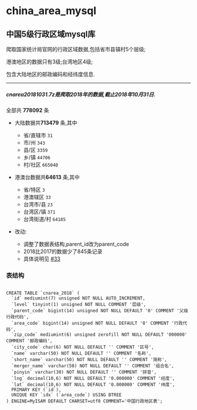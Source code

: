 # china_area_mysql
## 中国5级行政区域mysql库

  爬取国家统计局官网的行政区域数据,包括省市县镇村5个层级;
  
  港澳地区的数据只有3级;台湾地区4级;
  
  包含大陆地区的邮政编码和经纬度信息.
  
---------------------------------------
#####  cnarea20181031.7z是爬取2018年的数据,截止2018年10月31日.

  全部共 **778092** 条  
  - 大陆数据共**713479** 条,其中
     - 省/直辖市 `31`
     - 市/州 `343`
     - 县/区 `3359`
     - 乡/镇 `44706`
     - 村/社区 `665040`
     
  - 港澳台数据共**64613** 条,其中
     - 省/特区 `3`
     - 港澳辖区 `33`
     - 台湾市/县 `23`
     - 台湾区/镇 `371`
     - 台湾街道/村 `64185`  
  
  - 改动:   
    - 调整了数据表结构,parent_id改为parent_code
    - 2018比2017的数据少了845条记录
    - 具体说明见 [#33](https://github.com/kakuilan/china_area_mysql/issues/33)

### 表结构

```mysql

CREATE TABLE `cnarea_2018` (
  `id` mediumint(7) unsigned NOT NULL AUTO_INCREMENT,
  `level` tinyint(1) unsigned NOT NULL COMMENT '层级',
  `parent_code` bigint(14) unsigned NOT NULL DEFAULT '0' COMMENT '父级行政代码',
  `area_code` bigint(14) unsigned NOT NULL DEFAULT '0' COMMENT '行政代码',
  `zip_code` mediumint(6) unsigned zerofill NOT NULL DEFAULT '000000' COMMENT '邮政编码',
  `city_code` char(6) NOT NULL DEFAULT '' COMMENT '区号',
  `name` varchar(50) NOT NULL DEFAULT '' COMMENT '名称',
  `short_name` varchar(50) NOT NULL DEFAULT '' COMMENT '简称',
  `merger_name` varchar(50) NOT NULL DEFAULT '' COMMENT '组合名',
  `pinyin` varchar(30) NOT NULL DEFAULT '' COMMENT '拼音',
  `lng` decimal(10,6) NOT NULL DEFAULT '0.000000' COMMENT '经度',
  `lat` decimal(10,6) NOT NULL DEFAULT '0.000000' COMMENT '纬度',
  PRIMARY KEY (`id`),
  UNIQUE KEY `idx` (`area_code`) USING BTREE
) ENGINE=MyISAM DEFAULT CHARSET=utf8 COMMENT='中国行政地区表';

```
